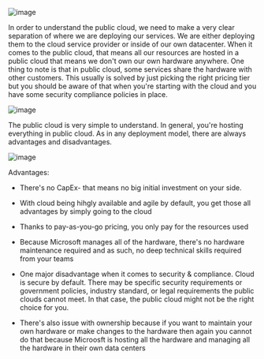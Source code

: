 ![image](https://github.com/user-attachments/assets/894e78d4-aca4-4632-9349-0422fcba6673)



In order to understand the public cloud, we need to make a very clear separation of where we are deploying our services. We are either deploying them to the cloud service provider or inside of our own datacenter. When it comes to the public cloud, that means all our resources  are hosted in a public cloud that means we don't own our own hardware anywhere. One thing to note is that in public cloud, some services share the hardware with other customers. This usually is solved by just picking the right pricing tier but you should be aware of that when you're starting with the cloud and you have some security compliance policies in place.

![image](https://github.com/user-attachments/assets/f19ed38d-8e6e-4e9c-98b7-bb3727f1e4fb)


The public cloud is very simple to understand. In general, you're hosting everything in public cloud. As in any deployment model, there are always advantages and disadvantages. 

![image](https://github.com/user-attachments/assets/7f35eed6-a3f7-42a3-b77b-30eb9d04b32e)


Advantages:
- There's no CapEx- that means no big initial investment on your side.
- With cloud being hihgly available and agile by default, you get those all advantages by simply going to the cloud
- Thanks to pay-as-you-go pricing, you only pay for the resources used
- Because Microsoft manages all of the hardware, there's no hardware maintenance required and as such, no deep technical skills required from your teams 


- One major disadvantage when it comes to security & compliance. Cloud is secure by default. There may be specific security requirements or government policies, industry standard, or legal requirements the public clouds cannot meet. In that case, the public cloud might not be the right choice for you.
- There's also issue with ownership because if you want to maintain your own hardware or make changes to the hardware then again you cannot do that because Microosft is hosting all the hardware and managing all the hardware in their own data centers
